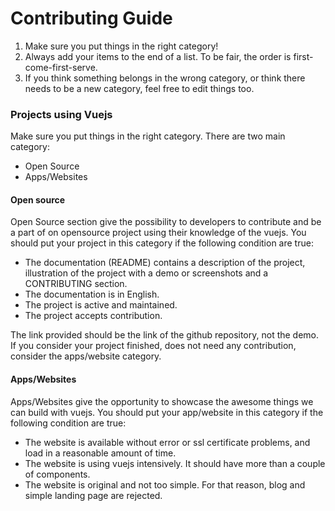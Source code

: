 # Contributing Guide

1. Make sure you put things in the right category!
2. Always add your items to the end of a list. To be fair, the order is first-come-first-serve.
3. If you think something belongs in the wrong category, or think there needs to be a new category, feel free to edit things too.

### Projects using Vuejs

Make sure you put things in the right category. There are two main category:
- Open Source
- Apps/Websites

#### Open source

Open Source section give the possibility to developers to contribute and be a part of on opensource project using their knowledge of the vuejs.
You should put your project in this category if the following condition are true:
- The documentation (README) contains a description of the project, illustration of the project with a demo or screenshots and a CONTRIBUTING section.
- The documentation is in English.
- The project is active and maintained.
- The project accepts contribution.

The link provided should be the link of the github repository, not the demo.
If you consider your project finished, does not need any contribution, consider the apps/website category.

#### Apps/Websites

Apps/Websites give the opportunity to showcase the awesome things we can build with vuejs.
You should put your app/website in this category if the following condition are true:
- The website is available without error or ssl certificate problems, and load in a reasonable amount of time.
- The website is using vuejs intensively. It should have more than a couple of components.
- The website is original and not too simple. For that reason, blog and simple landing page are rejected.
